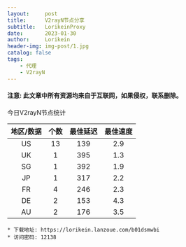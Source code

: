 ```yaml
---
layout:     post
title:      V2rayN节点分享
subtitle:   LorikeinProxy
date:       2023-01-30
author:     Lorikein
header-img: img-post/1.jpg
catalog: false
tags:
    - 代理
    - V2rayN
---
```

#### 注意: 此文章中所有资源均来自于互联网，如果侵权，联系删除。

今日V2rayN节点统计

|	地区/数据	|	个数		|	最佳延迟		|	最佳速度		|
|:-------------:|:--------:|:------:|:--------:|
|	US	|	13	|	139		|	2.9		|
|	UK	|	1	|	395		|	1.3		|
|	SG	|	1	|	392		|	1.9		|
|	JP 	|	1	|	317		|	2.2		|
|	FR	|	4	|	246		|	2.3		|
|	DE	|	2	|	153		|	4.3		|
|	AU	|	2	|	176		|	3.5		|

	* 下载地址: https://lorikein.lanzoue.com/b01dsmwbi
	* 访问密码: 12138
